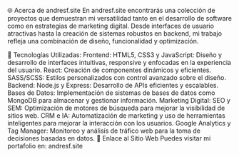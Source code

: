 🌐 Acerca de andresf.site
En andresf.site encontrarás una colección de proyectos que demuestran mi versatilidad tanto en el desarrollo de software como en estrategias de marketing digital. Desde interfaces de usuario atractivas hasta la creación de sistemas robustos en backend, mi trabajo refleja una combinación de diseño, funcionalidad y optimización.

🚀 Tecnologías Utilizadas:
Frontend:
HTML5, CSS3 y JavaScript: Diseño y desarrollo de interfaces intuitivas, responsive y enfocadas en la experiencia del usuario.
React: Creación de componentes dinámicos y eficientes.
SASS/SCSS: Estilos personalizados con control avanzado sobre el diseño.
Backend:
Node.js y Express: Desarrollo de APIs eficientes y escalables.
Bases de Datos: Implementación de sistemas de bases de datos como MongoDB para almacenar y gestionar información.
Marketing Digital:
SEO y SEM: Optimización de motores de búsqueda para mejorar la visibilidad de sitios web.
CRM e IA: Automatización de marketing y uso de herramientas inteligentes para mejorar la interacción con los usuarios.
Google Analytics y Tag Manager: Monitoreo y análisis de tráfico web para la toma de decisiones basadas en datos.
🔗 Enlace al Sitio Web
Puedes visitar mi portafolio en: andresf.site
